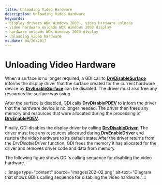 ```yaml
---
title: Unloading Video Hardware
description: Unloading Video Hardware
keywords:
- display drivers WDK Windows 2000 , video hardware unloads
- video hardware unloads WDK Windows 2000 display
- hardware unloads WDK Windows 2000 display
- unloading video hardware
ms.date: 04/20/2017
---
```


# Unloading Video Hardware

When a surface is no longer required, a GDI call to [**DrvDisableSurface**](/windows/win32/api/winddi/nf-winddi-drvdisablesurface) informs the display driver that the surface created for the current hardware device by [**DrvEnableSurface**](/windows/win32/api/winddi/nf-winddi-drvenablesurface) can be disabled. The driver must also free any resources the surface was using.

After the surface is disabled, GDI calls [**DrvDisablePDEV**](/windows/win32/api/winddi/nf-winddi-drvdisablepdev) to inform the driver that the hardware device is no longer needed. The driver then frees any memory and resources that were allocated during the processing of [**DrvEnablePDEV**](/windows/win32/api/winddi/nf-winddi-drvenablepdev).

Finally, GDI disables the display driver by calling [**DrvDisableDriver**](/windows/win32/api/winddi/nf-winddi-drvdisabledriver). The driver must free any resources allocated during [**DrvEnableDriver**](/windows/win32/api/winddi/nf-winddi-drvenabledriver) and restore the video hardware to its default state. After the driver returns from the *DrvDisableDriver* function, GDI frees the memory it has allocated for the driver and removes driver code and data from memory.

The following figure shows GDI's calling sequence for disabling the video hardware.

:::image type="content" source="images/202-02.png" alt-text="Diagram that shows GDI's calling sequence for disabling the video hardware.":::
